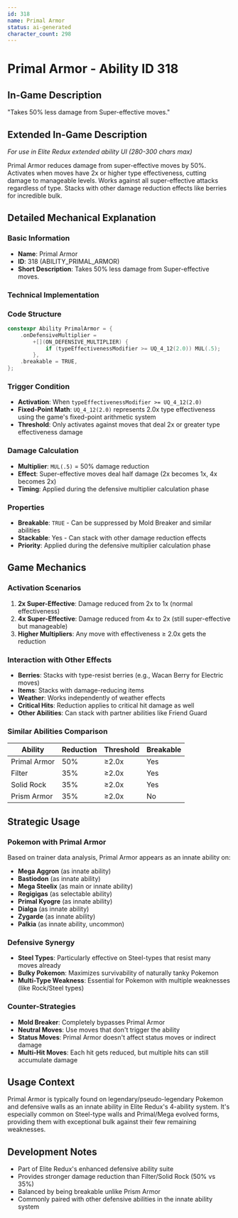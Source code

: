 ```yaml
---
id: 318
name: Primal Armor
status: ai-generated
character_count: 298
---
```


# Primal Armor - Ability ID 318

## In-Game Description
"Takes 50% less damage from Super-effective moves."

## Extended In-Game Description
*For use in Elite Redux extended ability UI (280-300 chars max)*

Primal Armor reduces damage from super-effective moves by 50%. Activates when moves have 2x or higher type effectiveness, cutting damage to manageable levels. Works against all super-effective attacks regardless of type. Stacks with other damage reduction effects like berries for incredible bulk.

## Detailed Mechanical Explanation

### Basic Information
- **Name**: Primal Armor
- **ID**: 318 (ABILITY_PRIMAL_ARMOR)
- **Short Description**: Takes 50% less damage from Super-effective moves.

### Technical Implementation

### Code Structure
```cpp
constexpr Ability PrimalArmor = {
    .onDefensiveMultiplier =
        +[](ON_DEFENSIVE_MULTIPLIER) {
            if (typeEffectivenessModifier >= UQ_4_12(2.0)) MUL(.5);
        },
    .breakable = TRUE,
};
```

### Trigger Condition
- **Activation**: When `typeEffectivenessModifier >= UQ_4_12(2.0)`
- **Fixed-Point Math**: `UQ_4_12(2.0)` represents 2.0x type effectiveness using the game's fixed-point arithmetic system
- **Threshold**: Only activates against moves that deal 2x or greater type effectiveness damage

### Damage Calculation
- **Multiplier**: `MUL(.5)` = 50% damage reduction
- **Effect**: Super-effective moves deal half damage (2x becomes 1x, 4x becomes 2x)
- **Timing**: Applied during the defensive multiplier calculation phase

### Properties
- **Breakable**: `TRUE` - Can be suppressed by Mold Breaker and similar abilities
- **Stackable**: Yes - Can stack with other damage reduction effects
- **Priority**: Applied during the defensive multiplier calculation phase

## Game Mechanics

### Activation Scenarios
1. **2x Super-Effective**: Damage reduced from 2x to 1x (normal effectiveness)
2. **4x Super-Effective**: Damage reduced from 4x to 2x (still super-effective but manageable)
3. **Higher Multipliers**: Any move with effectiveness ≥ 2.0x gets the reduction

### Interaction with Other Effects
- **Berries**: Stacks with type-resist berries (e.g., Wacan Berry for Electric moves)
- **Items**: Stacks with damage-reducing items
- **Weather**: Works independently of weather effects
- **Critical Hits**: Reduction applies to critical hit damage as well
- **Other Abilities**: Can stack with partner abilities like Friend Guard

### Similar Abilities Comparison
| Ability | Reduction | Threshold | Breakable |
|---------|-----------|-----------|-----------|
| Primal Armor | 50% | ≥2.0x | Yes |
| Filter | 35% | ≥2.0x | Yes |
| Solid Rock | 35% | ≥2.0x | Yes |
| Prism Armor | 35% | ≥2.0x | No |

## Strategic Usage

### Pokemon with Primal Armor
Based on trainer data analysis, Primal Armor appears as an innate ability on:
- **Mega Aggron** (as innate ability)
- **Bastiodon** (as innate ability)
- **Mega Steelix** (as main or innate ability)
- **Regigigas** (as selectable ability)
- **Primal Kyogre** (as innate ability)
- **Dialga** (as innate ability)
- **Zygarde** (as innate ability)
- **Palkia** (as innate ability, uncommon)

### Defensive Synergy
- **Steel Types**: Particularly effective on Steel-types that resist many moves already
- **Bulky Pokemon**: Maximizes survivability of naturally tanky Pokemon
- **Multi-Type Weakness**: Essential for Pokemon with multiple weaknesses (like Rock/Steel types)

### Counter-Strategies
- **Mold Breaker**: Completely bypasses Primal Armor
- **Neutral Moves**: Use moves that don't trigger the ability
- **Status Moves**: Primal Armor doesn't affect status moves or indirect damage
- **Multi-Hit Moves**: Each hit gets reduced, but multiple hits can still accumulate damage

## Usage Context
Primal Armor is typically found on legendary/pseudo-legendary Pokemon and defensive walls as an innate ability in Elite Redux's 4-ability system. It's especially common on Steel-type walls and Primal/Mega evolved forms, providing them with exceptional bulk against their few remaining weaknesses.

## Development Notes
- Part of Elite Redux's enhanced defensive ability suite
- Provides stronger damage reduction than Filter/Solid Rock (50% vs 35%)
- Balanced by being breakable unlike Prism Armor
- Commonly paired with other defensive abilities in the innate ability system